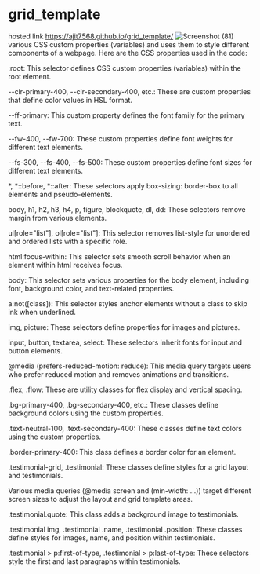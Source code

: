# grid_template
hosted link 
https://ajit7568.github.io/grid_template/
![Screenshot (81)](https://github.com/ajit7568/grid_template/assets/104454960/c1b2e5a6-e7df-4a46-ac13-28585eb433c7)
various CSS custom properties (variables) and uses them to style different components of a webpage. Here are the CSS properties used in the code:

:root: This selector defines CSS custom properties (variables) within the root element.

--clr-primary-400, --clr-secondary-400, etc.: These are custom properties that define color values in HSL format.

--ff-primary: This custom property defines the font family for the primary text.

--fw-400, --fw-700: These custom properties define font weights for different text elements.

--fs-300, --fs-400, --fs-500: These custom properties define font sizes for different text elements.

*, *::before, *::after: These selectors apply box-sizing: border-box to all elements and pseudo-elements.

body, h1, h2, h3, h4, p, figure, blockquote, dl, dd: These selectors remove margin from various elements.

ul[role="list"], ol[role="list"]: This selector removes list-style for unordered and ordered lists with a specific role.

html:focus-within: This selector sets smooth scroll behavior when an element within html receives focus.

body: This selector sets various properties for the body element, including font, background color, and text-related properties.

a:not([class]): This selector styles anchor elements without a class to skip ink when underlined.

img, picture: These selectors define properties for images and pictures.

input, button, textarea, select: These selectors inherit fonts for input and button elements.

@media (prefers-reduced-motion: reduce): This media query targets users who prefer reduced motion and removes animations and transitions.

.flex, .flow: These are utility classes for flex display and vertical spacing.

.bg-primary-400, .bg-secondary-400, etc.: These classes define background colors using the custom properties.

.text-neutral-100, .text-secondary-400: These classes define text colors using the custom properties.

.border-primary-400: This class defines a border color for an element.

.testimonial-grid, .testimonial: These classes define styles for a grid layout and testimonials.

Various media queries (@media screen and (min-width: ...)) target different screen sizes to adjust the layout and grid template areas.

.testimonial.quote: This class adds a background image to testimonials.

.testimonial img, .testimonial .name, .testimonial .position: These classes define styles for images, name, and position within testimonials.

.testimonial > p:first-of-type, .testimonial > p:last-of-type: These selectors style the first and last paragraphs within testimonials.
